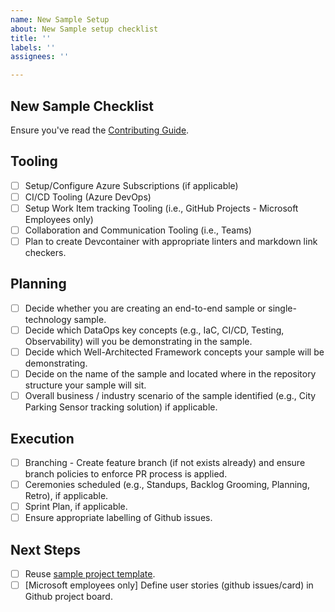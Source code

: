 ```yaml
---
name: New Sample Setup
about: New Sample setup checklist
title: ''
labels: ''
assignees: ''

---
```


## New Sample Checklist

Ensure you've read the [Contributing Guide](/CONTRIBUTING.md).

## Tooling

- [ ] Setup/Configure Azure Subscriptions (if applicable)
- [ ] CI/CD Tooling (Azure DevOps)
- [ ] Setup Work Item tracking Tooling (i.e., GitHub Projects - Microsoft Employees only)
- [ ] Collaboration and Communication Tooling  (i.e., Teams)
- [ ] Plan to create Devcontainer with appropriate linters and markdown link checkers.

## Planning

- [ ] Decide whether you are creating an end-to-end sample or single-technology sample.
- [ ] Decide which DataOps key concepts (e.g., IaC, CI/CD, Testing, Observability) will you be demonstrating in the sample.
- [ ] Decide which Well-Architected Framework concepts your sample will be demonstrating.
- [ ] Decide on the name of the sample and located where in the repository structure your sample will sit.
- [ ] Overall business / industry scenario of the sample identified (e.g., City Parking Sensor tracking solution) if applicable.

## Execution

- [ ] Branching - Create feature branch (if not exists already) and ensure branch policies to enforce PR process is applied.
- [ ] Ceremonies scheduled (e.g., Standups, Backlog Grooming, Planning, Retro), if applicable.
- [ ] Sprint Plan, if applicable.
- [ ] Ensure appropriate labelling of Github issues.

## Next Steps

- [ ] Reuse [sample project template](/docs/sample_project_structure/).
- [ ] [Microsoft employees only] Define user stories (github issues/card) in Github project board.
